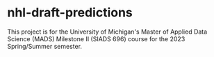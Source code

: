 # nhl-draft-predictions
This project is for the University of Michigan's Master of Applied Data Science (MADS) Milestone II (SIADS 696) course for the 2023 Spring/Summer semester.
